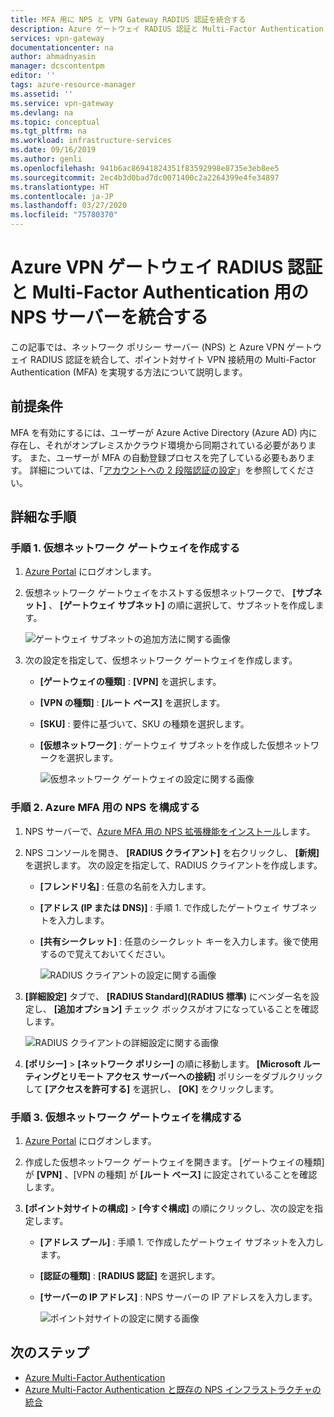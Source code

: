 ```yaml
---
title: MFA 用に NPS と VPN Gateway RADIUS 認証を統合する
description: Azure ゲートウェイ RADIUS 認証と Multi-Factor Authentication 用の NPS サーバーの統合について説明します。
services: vpn-gateway
documentationcenter: na
author: ahmadnyasin
manager: dcscontentpm
editor: ''
tags: azure-resource-manager
ms.assetid: ''
ms.service: vpn-gateway
ms.devlang: na
ms.topic: conceptual
ms.tgt_pltfrm: na
ms.workload: infrastructure-services
ms.date: 09/16/2019
ms.author: genli
ms.openlocfilehash: 941b6ac86941824351f83592998e8735e3eb8ee5
ms.sourcegitcommit: 2ec4b3d0bad7dc0071400c2a2264399e4fe34897
ms.translationtype: HT
ms.contentlocale: ja-JP
ms.lasthandoff: 03/27/2020
ms.locfileid: "75780370"
---
```

# <a name="integrate-azure-vpn-gateway-radius-authentication-with-nps-server-for-multi-factor-authentication"></a>Azure VPN ゲートウェイ RADIUS 認証と Multi-Factor Authentication 用の NPS サーバーを統合する 

この記事では、ネットワーク ポリシー サーバー (NPS) と Azure VPN ゲートウェイ RADIUS 認証を統合して、ポイント対サイト VPN 接続用の Multi-Factor Authentication (MFA) を実現する方法について説明します。 

## <a name="prerequisite"></a>前提条件

MFA を有効にするには、ユーザーが Azure Active Directory (Azure AD) 内に存在し、それがオンプレミスかクラウド環境から同期されている必要があります。 また、ユーザーが MFA の自動登録プロセスを完了している必要もあります。  詳細については、「[アカウントへの 2 段階認証の設定](../active-directory/user-help/multi-factor-authentication-end-user-first-time.md)」を参照してください。

## <a name="detailed-steps"></a>詳細な手順

### <a name="step-1-create-a-virtual-network-gateway"></a>手順 1. 仮想ネットワーク ゲートウェイを作成する

1. [Azure Portal](https://portal.azure.com) にログオンします。
2. 仮想ネットワーク ゲートウェイをホストする仮想ネットワークで、 **[サブネット]** 、 **[ゲートウェイ サブネット]** の順に選択して、サブネットを作成します。 

    ![ゲートウェイ サブネットの追加方法に関する画像](./media/vpn-gateway-radiuis-mfa-nsp/gateway-subnet.png)
3. 次の設定を指定して、仮想ネットワーク ゲートウェイを作成します。

    - **[ゲートウェイの種類]** : **[VPN]** を選択します。
    - **[VPN の種類]** : **[ルート ベース]** を選択します。
    - **[SKU]** : 要件に基づいて、SKU の種類を選択します。
    - **[仮想ネットワーク]** : ゲートウェイ サブネットを作成した仮想ネットワークを選択します。

        ![仮想ネットワーク ゲートウェイの設定に関する画像](./media/vpn-gateway-radiuis-mfa-nsp/create-vpn-gateway.png)


 
### <a name="step-2-configure-the-nps-for-azure-mfa"></a>手順 2. Azure MFA 用の NPS を構成する

1. NPS サーバーで、[Azure MFA 用の NPS 拡張機能をインストール](../active-directory/authentication/howto-mfa-nps-extension.md#install-the-nps-extension)します。
2. NPS コンソールを開き、 **[RADIUS クライアント]** を右クリックし、 **[新規]** を選択します。 次の設定を指定して、RADIUS クライアントを作成します。

    - **[フレンドリ名]** : 任意の名前を入力します。
    - **[アドレス (IP または DNS)]** : 手順 1. で作成したゲートウェイ サブネットを入力します。
    - **[共有シークレット]** : 任意のシークレット キーを入力します。後で使用するので覚えておいてください。

      ![RADIUS クライアントの設定に関する画像](./media/vpn-gateway-radiuis-mfa-nsp/create-radius-client1.png)

 
3.  **[詳細設定]** タブで、 **[RADIUS Standard]\(RADIUS 標準\)** にベンダー名を設定し、 **[追加オプション]** チェック ボックスがオフになっていることを確認します。

    ![RADIUS クライアントの詳細設定に関する画像](./media/vpn-gateway-radiuis-mfa-nsp/create-radius-client2.png)

4. **[ポリシー]**  >  **[ネットワーク ポリシー]** の順に移動します。 **[Microsoft ルーティングとリモート アクセス サーバーへの接続]** ポリシーをダブルクリックして **[アクセスを許可する]** を選択し、 **[OK]** をクリックします。

### <a name="step-3-configure-the-virtual-network-gateway"></a>手順 3. 仮想ネットワーク ゲートウェイを構成する

1. [Azure Portal](https://portal.azure.com) にログオンします。
2. 作成した仮想ネットワーク ゲートウェイを開きます。 [ゲートウェイの種類] が **[VPN]** 、[VPN の種類] が **[ルート ベース]** に設定されていることを確認します。
3. **[ポイント対サイトの構成]**  >  **[今すぐ構成]** の順にクリックし、次の設定を指定します。

    - **[アドレス プール]** : 手順 1. で作成したゲートウェイ サブネットを入力します。
    - **[認証の種類]** : **[RADIUS 認証]** を選択します。
    - **[サーバーの IP アドレス]** : NPS サーバーの IP アドレスを入力します。

      ![ポイント対サイトの設定に関する画像](./media/vpn-gateway-radiuis-mfa-nsp/configure-p2s.png)

## <a name="next-steps"></a>次のステップ

- [Azure Multi-Factor Authentication](../active-directory/authentication/multi-factor-authentication.md)
- [Azure Multi-Factor Authentication と既存の NPS インフラストラクチャの統合](../active-directory/authentication/howto-mfa-nps-extension.md)
